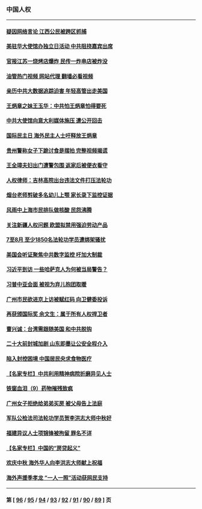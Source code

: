 ### 中国人权
---
#### [疑因网络言论 江西公民被跨区抓捕](../../pages/ncid278/n13827298.md?09180845) 
#### [美驻华大使馆办独立日活动 中共阻挠嘉宾出席](../../pages/ncid278/n13827240.md?09180845) 
#### [官报江苏一烧烤店爆炸 民传一炸串店被炸没](../../pages/ncid278/n13827054.md?09180845) 
#### [油管热门视频 网站代理 翻墙必看视频](http://209.222.30.114:81/youtube.html?09180845)
#### [亲历中共大数据追踪迫害 年轻高管出走美国](../../pages/ncid278/n13826859.md?09180845) 
#### [王炳章之妹王玉华：中共怕王炳章怕得要死](../../pages/ncid278/n13826911.md?09180845) 
#### [中共大使馆向意大利媒体施压 遭公开回击](../../pages/ncid278/n13826038.md?09180845) 
#### [国际民主日 海外民主人士吁释放王炳章](../../pages/ncid278/n13826558.md?09180845) 
#### [贵州警称女子下跪讨食是摆拍 完整视频揭谎](../../pages/ncid278/n13826144.md?09180845) 
#### [王全璋夫妇出门遭警包围 返家后被便衣看守](../../pages/ncid278/n13826096.md?09180845) 
#### [人权律师：吉林高院出台违法文件打压法轮功](../../pages/ncid278/n13825665.md?09180845) 
#### [烟台老师剪破多名幼儿上颚 家长录下监控证据](../../pages/ncid278/n13825668.md?09180845) 
#### [风雨中上海市民排队做核酸 民怨沸腾](../../pages/ncid278/n13825281.md?09180845) 
#### [关注新疆人权问题 欧盟拟禁用强迫劳动产品](../../pages/ncid278/n13825131.md?09180845) 
#### [7至8月 至少1850名法轮功学员遭绑架骚扰](../../pages/ncid278/n13824925.md?09180845) 
#### [美国会听证聚焦中共数字监控 吁加大制裁](../../pages/ncid278/n13825083.md?09180845) 
#### [习近平到访 一些哈萨克人为何被当局警告？](../../pages/ncid278/n13824905.md?09180845) 
#### [习普中亚会面 被视为弃儿抱团取暖](../../pages/ncid278/n13824963.md?09180845) 
#### [广州市民欲进京上访被赋红码 向卫健委投诉](../../pages/ncid278/n13824766.md?09180845) 
#### [再获颁国际奖 余文生：属于所有人权捍卫者](../../pages/ncid278/n13824702.md?09180845) 
#### [曹兴诚：台湾需跟随美国 和中共脱钩](../../pages/ncid278/n13824177.md?09180845) 
#### [二十大前封城加剧 山东即墨让公安全程介入](../../pages/ncid278/n13824364.md?09180845) 
#### [陷入封控困境 中国居民央求食物医疗](../../pages/ncid278/n13823589.md?09180845) 
#### [【名家专栏】中共利用精神病院折磨异见人士](../../pages/ncid278/n13823233.md?09180845) 
#### [铁窗血泪（9）药物摧残致疯](../../pages/ncid278/n13819243.md?09180845) 
#### [广州女子拒绝给弟弟买房 被父母告上法庭](../../pages/ncid278/n13823195.md?09180845) 
#### [军队公检法司法轮功学员贺李洪志大师中秋好](../../pages/ncid278/n13822021.md?09180845) 
#### [福建异议人士项锦锋被拘留 罪名不详](../../pages/ncid278/n13822521.md?09180845) 
#### [【名家专栏】中国的“房贷起义”](../../pages/ncid278/n13821748.md?09180845) 
#### [欢庆中秋 海外华人向李洪志大师献上祝福](../../pages/ncid278/n13821687.md?09180845) 
#### [海外声援季孝龙 “一人一照”活动获网民支持](../../pages/ncid278/n13821379.md?09180845) 

---
#### 第 [ [96](./96.md?09180845) / [95](./95.md?09180845) / [94](./94.md?09180845) / [93](./93.md?09180845) / [92](./92.md?09180845) / [91](./91.md?09180845) / [90](./90.md?09180845) / [89](./89.md?09180845) ] 页
